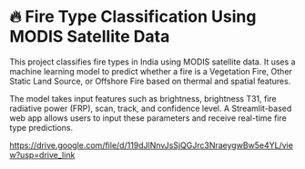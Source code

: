 # 🔥 Fire Type Classification Using MODIS Satellite Data

This project classifies fire types in India using MODIS satellite data. It uses a machine learning model to predict whether a fire is a Vegetation Fire, Other Static Land Source, or Offshore Fire based on thermal and spatial features.

The model takes input features such as brightness, brightness T31, fire radiative power (FRP), scan, track, and confidence level. A Streamlit-based web app allows users to input these parameters and receive real-time fire type predictions.

https://drive.google.com/file/d/119dJlNnvJsSjQGJrc3NraeygwBw5e4YL/view?usp=drive_link
